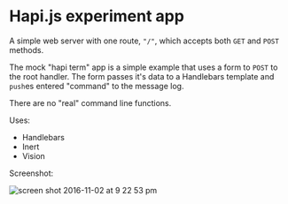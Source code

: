 # Hapi.js experiment app
A simple web server with one route, `"/"`, which accepts both `GET` and `POST` methods. 

The mock "hapi term" app is a simple example that uses a form to `POST` to the root handler. The form passes it's data to a Handlebars template and `push`es entered "command" to the message log. 

There are no "real" command line functions.

Uses:
- Handlebars
- Inert
- Vision

Screenshot:

![screen shot 2016-11-02 at 9 22 53 pm](https://cloud.githubusercontent.com/assets/2608893/19955896/4fa8f162-a143-11e6-9018-26f410edf80c.png)
